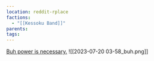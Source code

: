 ```yaml
---
location: reddit-rplace
factions:
  - "[[Kessoku Band]]"
parents: 
tags: 
---
```

[Buh power is necessary.](https://discord.com/channels/1093664259273130084/1131230952119615600/1131434900717834332)
![[2023-07-20 03-58_buh.png]]
